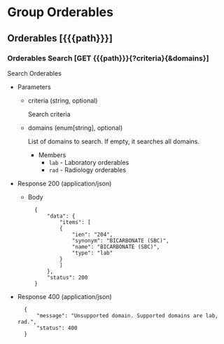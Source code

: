 # Group Orderables

## Orderables [{{{path}}}]

### Orderables Search [GET {{{path}}}{?criteria}{&domains}]

Search Orderables

+ Parameters

	+ criteria (string, optional)

		Search criteria

	+ domains (enum[string], optional)

        List of domains to search. If empty, it searches all domains.

        + Members
            + `lab` - Laboratory orderables
            + `rad` - Radiology orderables

+ Response 200 (application/json)

	+ Body

            {
                "data": {
                    "items": [
                    {
                        "ien": "204",
                        "synonym": "BICARBONATE (SBC)",
                        "name": "BICARBONATE (SBC)",
                        "type": "lab"
                    }
                    ]
                },
                "status": 200
            }

+ Response 400 (application/json)

        {
            "message": "Unsupported domain. Supported domains are lab, rad.",
            "status": 400
        }
